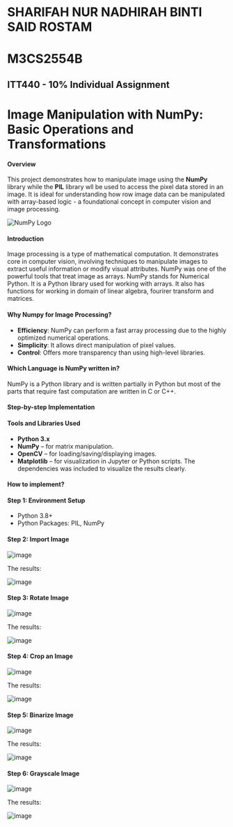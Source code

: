 # SHARIFAH NUR NADHIRAH BINTI SAID ROSTAM
# M3CS2554B
## ITT440 - 10% Individual Assignment
# Image Manipulation with NumPy: Basic Operations and Transformations
#### Overview
This project demonstrates how to manipulate image using the **NumPy** library while the **PIL** library wll be used to access the pixel data stored in an image. It is ideal for understanding how row image data can be manipulated with array-based logic - a foundational concept in computer vision and image processing.

![NumPy Logo](https://github.com/user-attachments/assets/f17d4a63-b2c1-42ea-a5bb-9c53044f8956)
#### Introduction
Image processing is a type of mathematical computation. It demonstrates core in computer vision, involving techniques to manipulate images to extract useful information or modify visual attributes. NumPy was one of the powerful tools that treat image as arrays. NumPy stands for Numerical Python. It is a Python library used for working with arrays. It also has functions for working in domain of linear algebra, fourirer transform and matrices.
#### Why Numpy for Image Processing?
- **Efficiency**: NumPy can perform a fast array processing due to the highly optimized numerical operations.
- **Simplicity**: It allows direct manipulation of pixel values.
- **Control**: Offers more transparency than using high-level libraries.
#### Which Language is NumPy written in?
NumPy is a Python library and is written partially in Python but most of the parts that require fast computation are written in C or C++.
#### Step-by-step Implementation
#### Tools and Libraries Used
- **Python 3.x**
- **NumPy** – for matrix manipulation.
- **OpenCV** – for loading/saving/displaying images.
- **Matplotlib** – for visualization in Jupyter or Python scripts.
The dependencies was included to visualize the results clearly.
#### How to implement?
#### Step 1: Environment Setup
- Python 3.8+
- Python Packages: PIL, NumPy
#### Step 2: Import Image 
![image](https://github.com/user-attachments/assets/89e75e6f-4d4c-4d64-8b65-d26ad19e0ace)


The results:

![image](https://github.com/user-attachments/assets/df822af8-e50f-44ff-b2d1-2d744e7d240a)


#### Step 3: Rotate Image
![image](https://github.com/user-attachments/assets/20123dee-64cc-41d6-9f6b-94d41d5a4c50)


The results:

![image](https://github.com/user-attachments/assets/d9fcc465-6c19-4a8c-a3e6-3e1d60936366)

#### Step 4: Crop an Image
![image](https://github.com/user-attachments/assets/c47a7837-3458-4037-a6f1-eaa602a39629)


The results:

![image](https://github.com/user-attachments/assets/744da381-84f7-4001-a347-4a6a0a5de391)

#### Step 5: Binarize Image
![image](https://github.com/user-attachments/assets/5a2fe06b-07a8-4cb9-b5c1-9b4376da8e27)


The results:

![image](https://github.com/user-attachments/assets/e4d95688-7349-430f-a89c-ca1557c0b7d7)

#### Step 6: Grayscale Image
![image](https://github.com/user-attachments/assets/fb055d2b-23ff-45f4-9ed4-3b1025f3ad59)


The results:

![image](https://github.com/user-attachments/assets/04ea948a-32ad-44bb-8d39-3409c4358301)































